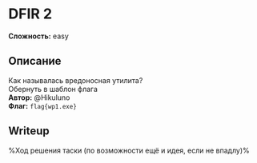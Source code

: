 # DFIR 2
**Сложность:** easy
## Описание
Как называлась вредоносная утилита?<br>
Обернуть в шаблон флага<br>
**Автор:** @Hikuluno<br>
**Флаг:** `flag{wp1.exe}`<br>
## Writeup
%Ход решения таски (по возможности ещё и идея, если не впадлу)%
